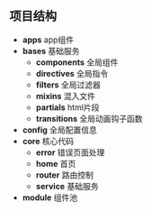 ## 项目结构

- **apps** app组件
- **bases** 基础服务
	- **components** 全局组件
	- **directives** 全局指令
	- **filters** 全局过滤器
	- **mixins** 混入文件
	- **partials** html片段
	- **transitions** 全局动画钩子函数
- **config** 全局配置信息
- **core** 核心代码
	- **error** 错误页面处理
	- **home** 首页
	- **router** 路由控制
	- **service** 基础服务
- **module** 组件池
